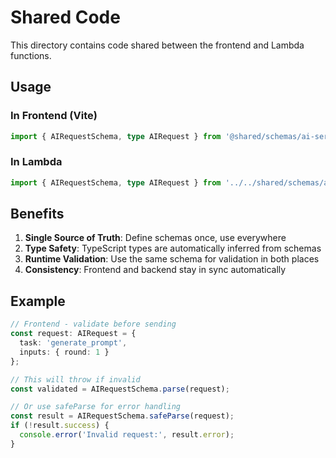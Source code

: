# Shared Code

This directory contains code shared between the frontend and Lambda functions.

## Usage

### In Frontend (Vite)
```typescript
import { AIRequestSchema, type AIRequest } from '@shared/schemas/ai-service.schema';
```

### In Lambda
```typescript
import { AIRequestSchema, type AIRequest } from '../../shared/schemas/ai-service.schema';
```

## Benefits

1. **Single Source of Truth**: Define schemas once, use everywhere
2. **Type Safety**: TypeScript types are automatically inferred from schemas
3. **Runtime Validation**: Use the same schema for validation in both places
4. **Consistency**: Frontend and backend stay in sync automatically

## Example

```typescript
// Frontend - validate before sending
const request: AIRequest = {
  task: 'generate_prompt',
  inputs: { round: 1 }
};

// This will throw if invalid
const validated = AIRequestSchema.parse(request);

// Or use safeParse for error handling
const result = AIRequestSchema.safeParse(request);
if (!result.success) {
  console.error('Invalid request:', result.error);
}
```